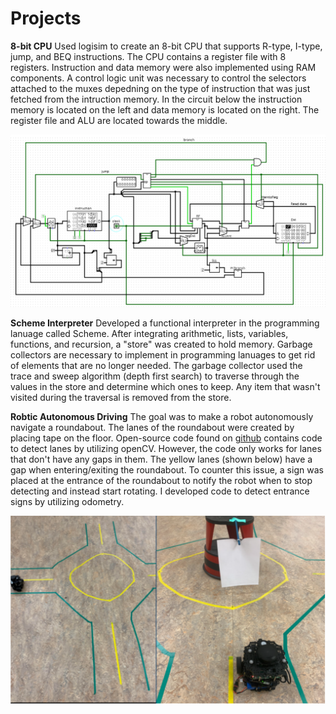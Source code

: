 # Projects
**8-bit CPU**
Used logisim to create an 8-bit CPU that supports R-type, I-type, jump, and BEQ instructions. The CPU contains a register file with 8 registers. Instruction and data memory were also implemented using RAM components. A control logic unit was necessary to control the selectors attached to the muxes depedning on the type of instruction that was just fetched from the intruction memory. In the circuit below the instruction memory is located on the left and data memory is located on the right. The register file and ALU are located towards the middle.  

![Subject Observer UML](/images/CPU.png)

**Scheme Interpreter**
Developed a functional interpreter in the programming lanuage called Scheme. After integrating arithmetic, lists, variables, functions, and recursion, a "store" was created to hold memory. Garbage collectors are necessary to implement in programming lanuages to get rid of elements that are no longer needed. The garbage collector used the trace and sweep algorithm (depth first search) to traverse through the values in the store and determine which ones to keep. Any item that wasn't visited during the traversal is removed from the store. 

**Robtic Autonomous Driving**
The goal was to make a robot autonomously navigate a roundabout. The lanes of the roundabout were created by placing tape on the floor. Open-source code found on [github]((https://github.com/ROBOTIS-GIT/turtlebot3_autorace_2020)) contains code to detect lanes by utilizing openCV. However, the code only works for lanes that don't have any gaps in them. The yellow lanes (shown below) have a gap when entering/exiting the roundabout. To counter this issue, a sign was placed at the entrance of the roundabout to notify the robot when to stop detecting and instead start rotating. I developed code to detect entrance signs by utilizing odometry.

![Subject Observer UML](/images/roundabout.png)


